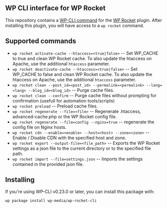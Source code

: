 
## WP CLI interface for WP Rocket

This repository contains a [WP-CLI command](https://github.com/wp-cli/wp-cli)  for the [WP Rocket](http://wp-rocket.me) plugin. After installing this plugin, you will have access to a `wp rocket` command.

## Supported commands

* `wp rocket activate-cache --htaccess=<true|false>` -- Set WP_CACHE to true and clean WP Rocket cache. To also update the htaccess on Apache, use the additional `htaccess` parameter.
* `wp rocket deactivate-cache --htaccess=<true|false>` -- Set WP_CACHE to false and clean WP Rocket cache. To also update the htaccess on Apache, use the additional `htaccess` parameter.
* `wp rocket clean --post_id=<post_id> --permalink=<permalink> --lang=<lang> --blog_id=<blog_id>` -- Purge cache files.
* `wp rocket clean --confirm` -- Purge cache files without prompting for confirmation (usefull for automation tools/scripts)
* `wp rocket preload` -- Preload cache files.
* `wp rocket regenerate --file=<file>` -- Regenerate .htaccess, advanced-cache.php or the WP Rocket config file.
* `wp rocket regenerate --file=config --nginx=true` -- regenerate the config file on Nginx hosts.
* `wp rocket cdn --enable=<enable> --host=<host> --zone=<zone>` -- Enable / Disable CDN with the specified host and zone.
* `wp rocket export --output-file=<file_path>` -- Exports the WP Rocket settings as a json file to the current directory
or to the specified file path. 
* `wp rocket import --file=settings.json` -- Imports the settings contained in the provided json file.

## Installing

If you're using WP-CLI v0.23.0 or later, you can install this package with:

`wp package install wp-media/wp-rocket-cli`
